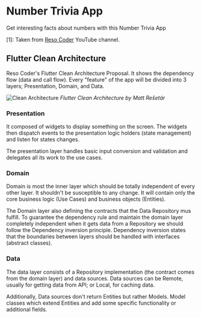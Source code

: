 # Number Trivia App

Get interesting facts about numbers with this Number Trivia App

[1]: Taken from [Reso Coder](https://www.youtube.com/playlist?list=PLB6lc7nQ1n4iYGE_khpXRdJkJEp9WOech) YouTube channel. 

## Flutter Clean Architecture
Reso Coder's Flutter Clean Architecture Proposal. It shows the dependency flow (data and call flow).
Every "feature" of the app will be divided into 3 layers; Presentation, Domain, and Data.

![Clean Architecture](https://i0.wp.com/resocoder.com/wp-content/uploads/2019/08/Clean-Architecture-Flutter-Diagram.png?w=556&ssl=1 "Flutter Clean Architecture diagram")
*Flutter Clean Architecture by Matt Rešetár*

### Presentation
It composed of widgets to display something on the screen. The widgets then dispatch events
to the presentation logic holders (state management) and listen for states changes.

The presentation layer handles basic input conversion and validation and delegates all its work to the use cases.

### Domain
Domain is most the inner layer which should be totally independent of every other layer. It
shouldn't be susceptible to any change. It will contain only the core business logic (Use Cases) and
business objects (Entities).

The Domain layer also defining the contracts that the Data Repository mus fulfill. To guarantee the
dependency rule and maintain the domain layer completely independent when it gets data from a Repository
we should follow the Dependency inversion principle. Dependency inversion states that the boundaries
between layers should be handled with interfaces (abstract classes).

### Data
The data layer consists of a Repository implementation (the contract comes from the domain layer)
and data sources. Data sources can be Remote, usually for getting data from API; or Local, for caching data.

Additionally, Data sources don't return Entities but rather Models. Model classes which extend
Entities and add some specific functionality or additional fields.
